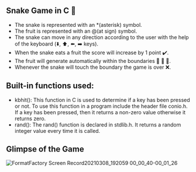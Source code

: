 ## Snake Game in C :snake:
* The snake is represented with an *(asterisk) symbol.
* The fruit is represented with an @(at sign) symbol.
* The snake can move in any direction according to the user with the help of the keyboard (:arrow_down:, :arrow_up:, :arrow_left:, :arrow_right: keys).
* When the snake eats a fruit the score will increase by 1 point :heavy_check_mark:.
* The fruit will generate automatically within the boundaries :strawberry: :cherries: :grapes:.
* Whenever the snake will touch the boundary the game is over :x:.


## Built-in functions used:
* kbhit(): This function in C is used to determine if a key has been pressed or not. To use this function in a program include the header file conio.h. If a key has been pressed, then it returns a non-zero value otherwise it returns zero.
* rand(): The rand() function is declared in stdlib.h. It returns a random integer value every time it is called.


## Glimpse of the Game
![FormatFactory Screen Record20210308_192059 00_00_40-00_01_26](https://user-images.githubusercontent.com/49580063/110330949-7391d280-8044-11eb-8307-a5d6723568a0.gif)
